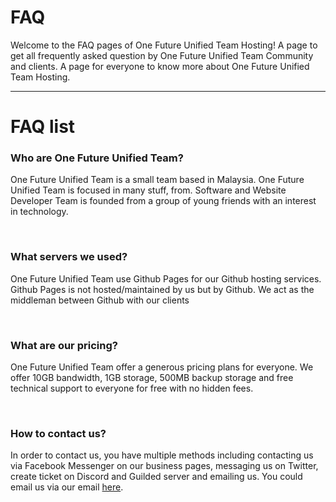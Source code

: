 <h1>FAQ</h1>
<p>Welcome to the FAQ pages of One Future Unified Team Hosting! A page to get all frequently asked question by One Future Unified Team Community and clients. A page for everyone to know more about One Future Unified Team Hosting.</p>
<hr>
<h1>FAQ list</h1>
<h3>Who are One Future Unified Team?</h3>
<p>One Future Unified Team is a small team based in Malaysia. One Future Unified Team is focused in many stuff, from. Software and Website Developer Team is founded from a group of young friends with an interest in technology.</p>
<br>
<h3>What servers we used?</h3>
<p>One Future Unified Team use Github Pages for our Github hosting services. Github Pages is not hosted/maintained by us but by Github. We act as the middleman between Github with our clients</p>
<br>
<h3>What are our pricing?</h3>
<p>One Future Unified Team offer a generous pricing plans for everyone. We offer 10GB bandwidth, 1GB storage, 500MB backup storage and free technical support to everyone for free with no hidden fees.</p>
<br>
<h3>How to contact us?</h3>
<p>In order to contact us, you have multiple methods including contacting us via Facebook Messenger on our business pages, messaging us on Twitter, create ticket on Discord and Guilded server and emailing us. You could email us via our email <a href="mailto:onefutureunifiedteam@gmail.com">here</a>.</p>
